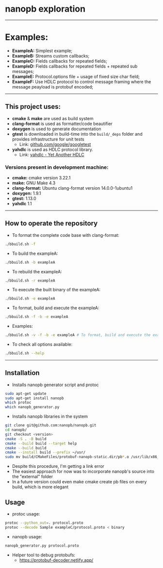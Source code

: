# nanopb exploration
___

# Examples:
- **ExampleA:** Simplest example;
- **ExampleB:** Streams custom callbacks;
- **ExampleC:** Fields callbacks for repeated fields;
- **ExampleD:** Fields callbacks for repeated fields + repeated sub messages;
- **ExampleE:** Protocol.options file + usage of fixed size char field;
- **ExampleF:** Use HDLC protocol to control message framing where the message peayload is protobuf encoded;

___

## This project uses:
- **cmake** & **make** are used as build system
- **clang-format** is used as formatter/code beautifier
- **doxygen** is used to generate documentation
- **gtest** is downloaded in build-time into the `build/_deps` folder and provides infrastructure for unit tests
    - Link: [github.com/google/googletest](https://github.com/google/googletest)
- **yahdlc** is used as HDLC protocol library.
    - Link: [yahdlc - Yet Another HDLC](https://github.com/bang-olufsen/yahdlc/tree/master)

### Versions present in development machine:
- **cmake:** cmake version 3.22.1
- **make:** GNU Make 4.3
- **clang-format:** Ubuntu clang-format version 14.0.0-1ubuntu1
- **doxygen:** 1.9.1
- **gtest:** 1.13.0
- **yahdlc** 1.1

___

## How to operate the repository
- To format the complete code base with clang-format:
```bash
./bbuild.sh -f
```

- To build the exampleA:
```bash
./bbuild.sh -b exampleA
```

- To rebuild the exampleA:
```bash
./bbuild.sh -r exampleA
```

- To execute the built binary of the exampleA:
```bash
./bbuild.sh -e exampleA
```

- To format, build and execute the exampleA:
```bash
./bbuild.sh -f -b -e exampleA
```

- Examples: 
```bash
./bbuild.sh -v -f -b -e exampleA # To format, build and execute the exampleA with verbose
```

- To check all options available:
```bash
./bbuild.sh --help
```

___

## Installation
- Installs nanopb generator script and protoc
```bash
sudo apt-get update
sudo apt-get install nanopb
which protoc
which nanopb_generator.py 
```
- Installs nanopb libraries in the system
```bash
git clone git@github.com:nanopb/nanopb.git
cd nanopb/
git checkout <version>
cmake -S . -B build
cmake --build build --target help
cmake --build build
cmake --install build --prefix ~/usr/
sudo mv build/CMakeFiles/protobuf-nanopb-static.dir/pb*.o /usr/lib/x86_64-linux-gnu/
```
- Despite this procedure, I'm getting a link error
- The easiest approach for now was to incorporate nanopb's source into the "external" folder
- In a future version could even make cmake create pb files on every build, which is more elegant

## Usage
- protoc usage:
```bash
protoc --python_out=. protocol.proto
protoc --decode Sample exampleC/protocol.proto < binary
```
- nanopb usage:
```bash
nanopb_generator.py protocol.proto
```
- Helper tool to debug protobufs:
    - https://protobuf-decoder.netlify.app/